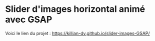 # Slider d'images horizontal animé avec GSAP

Voici le lien du projet : https://killian-dv.github.io/slider-images-GSAP/